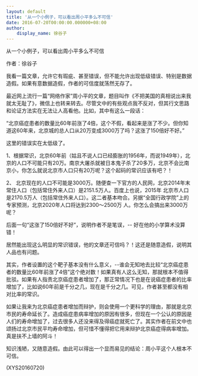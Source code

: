```yaml
---
layout: default
title: '从一个小例子，可以看出周小平多么不可信'
date: 2016-07-20T00:00:00.000000+08:00
author:
    display_name: 徐谷子
---
```


从一个小例子，可以看出周小平多么不可信

作者：徐谷子

我看一篇文章，允许它有瑕疵、甚至错误，但不能允许出现低级错误、特别是数据造假。如果有意数据造假，作者的可信度就荡然无存了。

最近网上流行一篇“网络作家”周小平的文章，题目叫作《不把美国的真相说出来我就太无耻了》，微信上也转来转去。尽管文中的有些观点我不反对，但其行文思路和论证方法实在无法让人高看他。比如，其中有这么一段话：

“北京癌症患者的数量比60年前涨了4倍，这个不假，看起来是涨了不少。但你知道这60年来，北京城的总人口从20万变成3000万了吗？这涨了150倍好不好。”

这里的错误实在太低级了。

1、根据常识，北京60年前（姑且不说人口已经膨胀的1956年，而说1949年），北京的人口不可能只有20万。南京大屠杀就被日本鬼子杀了20多万，北京不会比南京小，你怎么就说北京市人口只有20万呢？这个起码的常识应该有吧？！

2、 北京现在的人口不可能是3000万。随便查一下官方的人民网，北京2014年末常住人口（包括常住外来人口）是2151.5万人。百度上也说，2015年 北京市人口是2170.5万人（包括常住外来人口）。这二者基本吻合。另据“全国行政学院”上的专家预测，北京2020年人口将达到2300～2500万 人。你怎么会搞出来3000万呢？

后面一句“这涨了150倍好不好”，说明作者不是笔误，-- 好在他的小学算术没算错！

居然能出现这么明显的常识错误，他的文章还可信吗？！这还是随意造假，说明其人品也有问题。

其实，作者设置的这个靶子基本没有什么意义，--谁会无知地去比较“北京癌症患者的数量比60年前涨了4倍”这个绝对数！如果真有人这么无知，那就根本不值得批驳。如果有人指责北京癌症患者增加了，那正常情况下也是在说癌症患者的比率增加了，比如说60年前是千分之几，现在是千分之几。可见，作者甚至都没有相对比率的常识。

如果让我来为北京癌症患者增加而辩护，则会使用一个更科学的理由，那就是北京市民的寿命延长了。造成癌症患病率增加的原因有很多，但现在一个公认的原因是人们的寿命增加了，过去很多人还没来得及得癌症就死亡了。其实作者在前文中也颂扬过北京市民平均寿命增加，但可惜不懂得把它用来辩护北京癌症得病率增加。真是扶不上墙的阿斗！

知识浅陋，又随意造假。由此可以得出一个显而易见的结论：周小平这个人根本不可信。

(XYS20160720)

